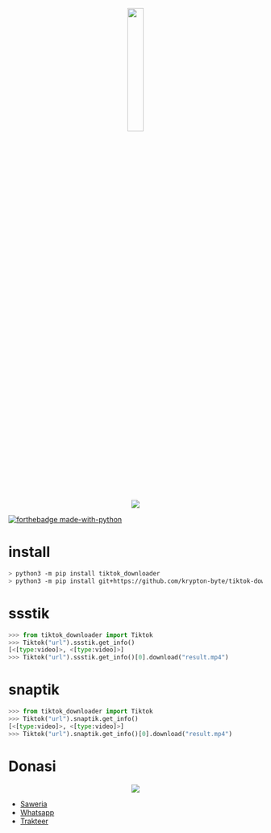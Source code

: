 <p align="center">
<img src="https://avatars.githubusercontent.com/u/52121207" width="25%"><br>
<img src="https://img.shields.io/badge/AUTHOR-KRYPTON--BYTE-brightgreen">
</p>

[![forthebadge made-with-python](http://ForTheBadge.com/images/badges/made-with-python.svg)](https://www.python.org/)

# install
```bash
> python3 -m pip install tiktok_downloader
> python3 -m pip install git+https://github.com/krypton-byte/tiktok-downloader
```
# ssstik
```python
>>> from tiktok_downloader import Tiktok
>>> Tiktok("url").ssstik.get_info()
[<[type:video]>, <[type:video]>]
>>> Tiktok("url").ssstik.get_info()[0].download("result.mp4")
```
# snaptik
```python
>>> from tiktok_downloader import Tiktok
>>> Tiktok("url").snaptik.get_info()
[<[type:video]>, <[type:video]>]
>>> Tiktok("url").snaptik.get_info()[0].download("result.mp4")
```
# Donasi
<p align="center"><img src="https://svgur.com/i/Vtt.svg">

</p>
<ul><li><a href="https://saweria.co/kryptonbyte">Saweria</a><li><a href="https://wa.me/6283172366463">Whatsapp</a></li><li><a href="https://trakteer.id/krypton-byte-z8vbo">Trakteer</a></li></ul>
